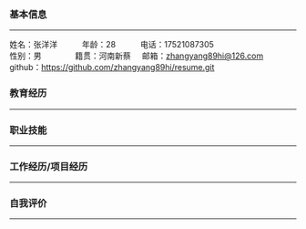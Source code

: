 
### 基本信息
---
>
姓名：张洋洋           年龄：28           电话：17521087305  
性别：男               籍贯：河南新蔡      邮箱：zhangyang89hi@126.com  
github：https://github.com/zhangyang89hi/resume.git  

### 教育经历
---

### 职业技能
---

### 工作经历/项目经历
---

### 自我评价
---
